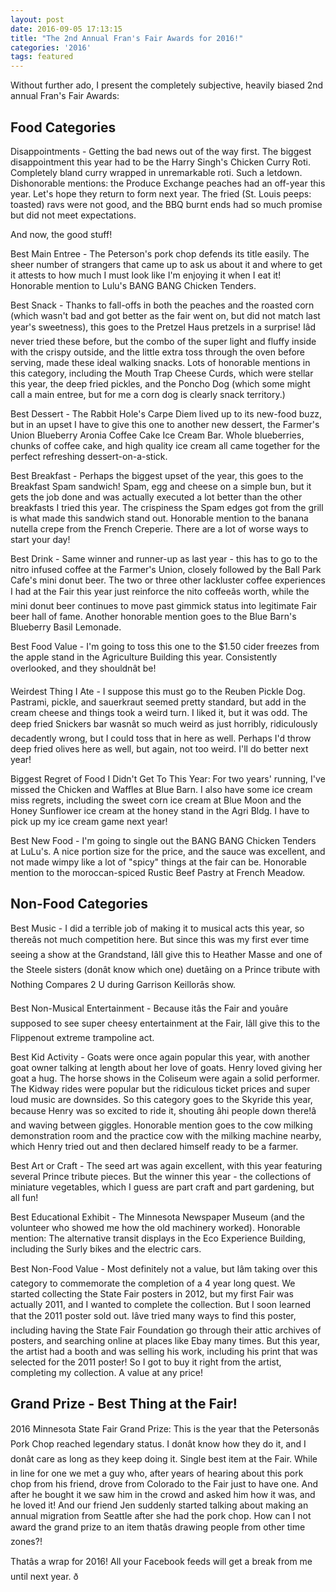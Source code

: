 ```yaml
---
layout: post
date: 2016-09-05 17:13:15
title: "The 2nd Annual Fran's Fair Awards for 2016!"
categories: '2016'
tags: featured
---
```


Without further ado, I present the completely subjective, heavily biased 2nd annual Fran's Fair Awards:

Food Categories
---------------
Disappointments - Getting the bad news out of the way first. The biggest disappointment this year had to be the Harry Singh's Chicken Curry Roti. Completely bland curry wrapped in unremarkable roti. Such a letdown. Dishonorable mentions: the Produce Exchange peaches had an off-year this year. Let's hope they return to form next year.  The fried (St. Louis peeps: toasted) ravs were not good, and the BBQ burnt ends had so much promise but did not meet expectations.

And now, the good stuff!

Best Main Entree - The Peterson's pork chop defends its title easily. The sheer number of strangers that came up to ask us about it and where to get it attests to how much I must look like I'm enjoying it when I eat it! Honorable mention to Lulu's BANG BANG Chicken Tenders.

Best Snack - Thanks to fall-offs in both the peaches and the roasted corn (which wasn't bad and got better as the fair went on, but did not match last year's sweetness), this goes to the Pretzel Haus pretzels in a surprise!  Iâd never tried these before, but the combo of the super light and fluffy inside with the crispy outside, and the little extra toss through the oven before serving, made these ideal walking snacks.  Lots of honorable mentions in this category, including the Mouth Trap Cheese Curds, which were stellar this year, the deep fried pickles, and the Poncho Dog (which some might call a main entree, but for me a corn dog is clearly snack territory.)

Best Dessert - The Rabbit Hole's Carpe Diem lived up to its new-food buzz, but in an upset I have to give this one to another new dessert, the Farmer's Union Blueberry Aronia Coffee Cake Ice Cream Bar. Whole blueberries, chunks of coffee cake, and high quality ice cream all came together for the perfect refreshing dessert-on-a-stick.

Best Breakfast - Perhaps the biggest upset of the year, this goes to the Breakfast Spam sandwich! Spam, egg and cheese on a simple bun, but it gets the job done and was actually executed a lot better than the other breakfasts I tried this year. The crispiness the Spam edges got from the grill is what made this sandwich stand out.  Honorable mention to the banana nutella crepe from the French Creperie.  There are a lot of worse ways to start your day!

Best Drink - Same winner and runner-up as last year - this has to go to the nitro infused coffee at the Farmer's Union, closely followed by the Ball Park Cafe's mini donut beer.  The two or three other lackluster coffee experiences I had at the Fair this year just reinforce the nito coffeeâs worth, while the mini donut beer continues to move past gimmick status into legitimate Fair beer hall of fame. Another honorable mention goes to the Blue Barn's Blueberry Basil Lemonade.

Best Food Value - I'm going to toss this one to the $1.50 cider freezes from the apple stand in the Agriculture Building this year.  Consistently overlooked, and they shouldnât be!

Weirdest Thing I Ate - I suppose this must go to the Reuben Pickle Dog.  Pastrami, pickle, and sauerkraut seemed pretty standard, but add in the cream cheese and things took a weird turn. I liked it, but it was odd. The deep fried Snickers bar wasnât so much weird as just horribly, ridiculously decadently wrong, but I could toss that in here as well. Perhaps I'd throw deep fried olives here as well, but again, not too weird. I'll do better next year!

Biggest Regret of Food I Didn't Get To This Year: For two years' running, I've missed the Chicken and Waffles at Blue Barn. I also have some ice cream miss regrets, including the sweet corn ice cream at Blue Moon and the Honey Sunflower ice cream at the honey stand in the Agri Bldg. I have to pick up my ice cream game next year!

Best New Food - I'm going to single out the BANG BANG Chicken Tenders at LuLu's. A nice portion size for the price, and the sauce was excellent, and not made wimpy like a lot of "spicy" things at the fair can be.  Honorable mention to the moroccan-spiced Rustic Beef Pastry at French Meadow.

Non-Food Categories
-------------------
Best Music - I did a terrible job of making it to musical acts this year, so thereâs not much competition here.  But since this was my first ever time seeing a show at the Grandstand, Iâll give this to Heather Masse and one of the Steele sisters (donât know which one) duetâing on a Prince tribute with Nothing Compares 2 U during Garrison Keillorâs show.

Best Non-Musical Entertainment - Because itâs the Fair and youâre supposed to see super cheesy entertainment at the Fair, Iâll give this to the Flippenout extreme trampoline act.

Best Kid Activity - Goats were once again popular this year, with another goat owner talking at length about her love of goats.  Henry loved giving her goat a hug.  The horse shows in the Coliseum were again a solid performer.  The Kidway rides were popular but the ridiculous ticket prices and super loud music are downsides. So this category goes to the Skyride this year, because Henry was so excited to ride it, shouting âhi people down there!â and waving between giggles.  Honorable mention goes to the cow milking demonstration room and the practice cow with the milking machine nearby, which Henry tried out and then declared himself ready to be a farmer.

Best Art or Craft - The seed art was again excellent, with this year featuring several Prince tribute pieces.  But the winner this year - the collections of miniature vegetables, which I guess are part craft and part gardening, but all fun!

Best Educational Exhibit - The Minnesota Newspaper Museum (and the volunteer who showed me how the old machinery worked).  Honorable mention: The alternative transit displays in the Eco Experience Building, including the Surly bikes and the electric cars.

Best Non-Food Value - Most definitely not a value, but Iâm taking over this category to commemorate the completion of a 4 year long quest.  We started collecting the State Fair posters in 2012, but my first Fair was actually 2011, and I wanted to complete the collection. But I soon learned that the 2011 poster sold out.  Iâve tried many ways to find this poster, including having the State Fair Foundation go through their attic archives of posters, and searching online at places like Ebay many times.  But this year, the artist had a booth and was selling his work, including his print that was selected for the 2011 poster!  So I got to buy it right from the artist, completing my collection.  A value at any price!

Grand Prize - Best Thing at the Fair!
-------------------------------------
2016 Minnesota State Fair Grand Prize: This is the year that the Petersonâs Pork Chop reached legendary status.  I donât know how they do it, and I donât care as long as they keep doing it.  Single best item at the Fair.  While in line for one we met a guy who, after years of hearing about this pork chop from his friend, drove from Colorado to the Fair just to have one.  And after he bought it we saw him in the crowd and asked him how it was, and he loved it!  And our friend Jen suddenly started talking about making an annual migration from Seattle after she had the pork chop.  How can I not award the grand prize to an item thatâs drawing people from other time zones?!

Thatâs a wrap for 2016!  All your Facebook feeds will get a break from me until next year. ð

